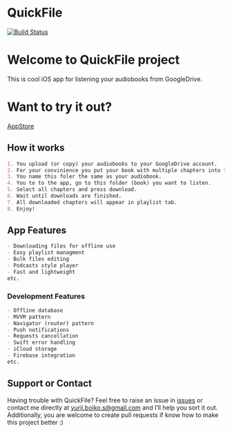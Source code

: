 QuickFile 
==========================
[![Build Status](https://travis-ci.org/Yurssoft/QuickFile.svg?branch=master)](https://travis-ci.org/Yurssoft/QuickFile)

# Welcome to QuickFile project

This is cool iOS app for listening your audiobooks from GoogleDrive. 

# Want to try it out?

[AppStore](https://itunes.apple.com/us/app/quickfile/id1280864550)


## How it works

```markdown
1. You upload (or copy) your audiobooks to your GoogleDrive account.
2. For your convinience you put your book with multiple chapters into folder.
3. You name this foler the same as your audiobook.
4. You to to the app, go to this folder (book) you want to listen.
5. Select all chapters and press download.
6. Wait until downloads are finished.
7. All downloaded chapters will appear in playlist tab.
8. Enjoy!
```

## App Features

```markdown
- Downloading files for offline use
- Easy playlist managment
- Bulk files editing
- Podcasts style player
- Fast and lightweight 
etc.
```

### Development Features

```markdown
- Offline database
- MVVM pattern
- Navigator (router) pattern
- Push notifications
- Requests cancellation
- Swift error handling
- iCloud storage
- Firebase integration
etc.
```

## Support or Contact

Having trouble with QuickFile? Feel free to raise an issue in [issues](https://github.com/Yurssoft/QuickFile/issues) or contact me directly at yurii.boiko.s@gmail.com and I’ll help you sort it out. Additionally, you are welcome to create pull requests if know how to make this project better :)


